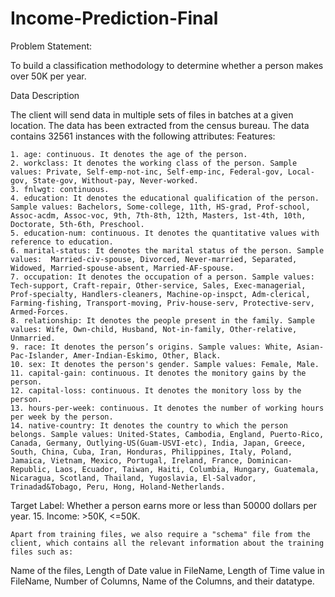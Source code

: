 # Income-Prediction-Final
Problem Statement:

To build a classification methodology to determine whether a person makes over 50K per year.

Data Description

The client will send data in multiple sets of files in batches at a given location. The data has been extracted from the census bureau. 
The data contains 32561 instances with the following attributes:
Features:

    1. age: continuous. It denotes the age of the person.
    2. workclass: It denotes the working class of the person. Sample values: Private, Self-emp-not-inc, Self-emp-inc, Federal-gov, Local-gov, State-gov, Without-pay, Never-worked.
    3. fnlwgt: continuous.
    4. education: It denotes the educational qualification of the person. Sample values: Bachelors, Some-college, 11th, HS-grad, Prof-school, Assoc-acdm, Assoc-voc, 9th, 7th-8th, 12th, Masters, 1st-4th, 10th, Doctorate, 5th-6th, Preschool.
    5. education-num: continuous. It denotes the quantitative values with reference to education. 
    6. marital-status: It denotes the marital status of the person. Sample values:  Married-civ-spouse, Divorced, Never-married, Separated, Widowed, Married-spouse-absent, Married-AF-spouse.
    7. occupation: It denotes the occupation of a person. Sample values: Tech-support, Craft-repair, Other-service, Sales, Exec-managerial, Prof-specialty, Handlers-cleaners, Machine-op-inspct, Adm-clerical, Farming-fishing, Transport-moving, Priv-house-serv, Protective-serv, Armed-Forces.
    8. relationship: It denotes the people present in the family. Sample values: Wife, Own-child, Husband, Not-in-family, Other-relative, Unmarried.
    9. race: It denotes the person’s origins. Sample values: White, Asian-Pac-Islander, Amer-Indian-Eskimo, Other, Black.
    10. sex: It denotes the person's gender. Sample values: Female, Male. 
    11. capital-gain: continuous. It denotes the monitory gains by the person.
    12. capital-loss: continuous. It denotes the monitory loss by the person.
    13. hours-per-week: continuous. It denotes the number of working hours per week by the person.
    14. native-country: It denotes the country to which the person belongs. Sample values: United-States, Cambodia, England, Puerto-Rico, Canada, Germany, Outlying-US(Guam-USVI-etc), India, Japan, Greece, South, China, Cuba, Iran, Honduras, Philippines, Italy, Poland, Jamaica, Vietnam, Mexico, Portugal, Ireland, France, Dominican-Republic, Laos, Ecuador, Taiwan, Haiti, Columbia, Hungary, Guatemala, Nicaragua, Scotland, Thailand, Yugoslavia, El-Salvador, Trinadad&Tobago, Peru, Hong, Holand-Netherlands.

Target Label:
Whether a person earns more or less than 50000 dollars per year.
    15. Income:  >50K, <=50K.
    
    Apart from training files, we also require a "schema" file from the client, which contains all the relevant information about the training files such as:
Name of the files, Length of Date value in FileName, Length of Time value in FileName, Number of Columns, Name of the Columns, and their datatype.
